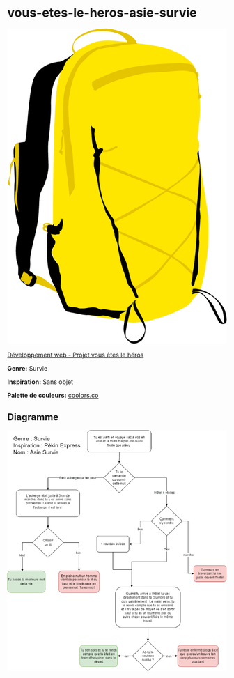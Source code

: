 # vous-etes-le-heros-asie-survie

![](/assets/logo.png)

[Développement web - Projet vous êtes le héros](https://smnarnold.com/projets/vous-etes-le-heros)

**Genre:** Survie

**Inspiration:** Sans objet

**Palette de couleurs:** [coolors.co](https://coolors.co/ffffff-262626-000000-fff000)

## Diagramme

![](/assets/drawio.png)
